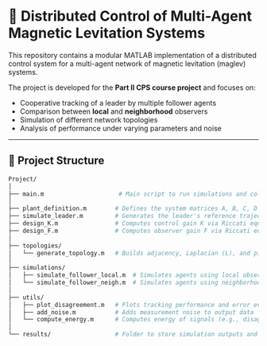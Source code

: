 # 🚀 Distributed Control of Multi-Agent Magnetic Levitation Systems

This repository contains a modular MATLAB implementation of a distributed control system for a multi-agent network of magnetic levitation (maglev) systems.

The project is developed for the **Part II CPS course project** and focuses on:

- Cooperative tracking of a leader by multiple follower agents
- Comparison between **local** and **neighborhood** observers
- Simulation of different network topologies
- Analysis of performance under varying parameters and noise

---

## 📁 Project Structure

```bash
Project/
│
├── main.m                     # Main script to run simulations and collect results
│
├── plant_definition.m        # Defines the system matrices A, B, C, D for each agent
├── simulate_leader.m         # Generates the leader's reference trajectory (step, ramp, sinusoidal)
├── design_K.m                # Computes control gain K via Riccati equation
├── design_F.m                # Computes observer gain F via Riccati equation
│
├── topologies/
│   └── generate_topology.m   # Builds adjacency, Laplacian (L), and pinning (G) matrices
│
├── simulations/
│   ├── simulate_follower_local.m  # Simulates agents using local observer strategy
│   └── simulate_follower_neigh.m  # Simulates agents using neighborhood observer strategy
│
├── utils/
│   ├── plot_disagreement.m   # Plots tracking performance and error evolution
│   ├── add_noise.m           # Adds measurement noise to output data
│   └── compute_energy.m      # Computes energy of signals (e.g., disagreement error)
│
└── results/                  # Folder to store simulation outputs and plots